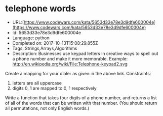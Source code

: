 # telephone words

 - URL:[https://www.codewars.com/kata/5653d33e78e3d9dfe600004e](https://www.codewars.com/kata/5653d33e78e3d9dfe600004e)
 - Id: 5653d33e78e3d9dfe600004e
 - Language: python
 - Completed on: 2017-10-13T15:08:29.855Z
 - Tags: Strings,Arrays,Algorithms
 - Description:
Businesses use keypad letters in creative ways to spell out a phone number and make it more memorable. 
Example:
 http://en.wikipedia.org/wiki/File:Telephone-keypad2.svg

Create a mapping for your dialer as given in the above link.
Constraints: 
1. letters are all uppercase
2. digits 0, 1 are mapped to 0, 1 respectively

Write a function that takes four digits of a phone number, and returns a list of all of the words that can be written with that number. (You should return all permutations, not only English words.)

